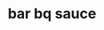---
servings: 8 servings (2 cups)
notes:
nutritionFacts: |-
  Serving: 2 tablespoons
  * Calories: 114kcal
  * Carbohydrates: 27g
  * Sodium: 571mg
  * Potassium: 226mg
  * Sugar: 24g
  * Vitamin A: 310IU
  * Vitamin C: 2.7mg
  * Calcium: 18mg
  * Iron: 0.4mg
directions: |-
  * Whisk together all ingredients in a medium saucepan situated over medium heat
  * Allow to come to a bubble and then reduce the heat to low
  * Allow to simmer until thickened, about 10 minutes.
  * Serve immediately or allow to cool slightly and store in an airtight container in the refrigerator for up to a week
ingredients: |-
  * 2 cups ketchup
  * 1/2 cup apple cider vinegar
  * 1/4 cup packed brown sugar
  * 2 tablespoons honey
  * 1 tablespoon worcestershire sauce or coconut aminos
  * 1 tablespoon lemon juice
  * 1 teaspoon stone house seasoning
  * 1/4 teaspoon hot sauce optional
rating: 4
ease: easy
category: condiment
href: 'https://addapinch.com/homemade-bbq-sauce-recipe/'
totalTime: 15 mins
cookTime: 10 mins
prepTime: 5 mins
title: bar bq sauce
path: /bar-bq-sauce
---